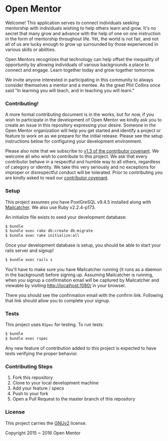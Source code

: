 # Open Mentor

Welcome! This application serves to connect individuals seeking mentorship with individuals wishing to
help others learn and grow. It's no secret that many grow and advance with the help of one on one instruction
in the form of mentorship throughout life. Yet, the world is not fair, and not all of us are lucky enough
to grow up surrounded by those experienced in various skills or abilities.

Open Mentors recognizes that technology can help offset the inequality of opportunity by allowing individuals of various backgrounds
a place to connect and engage. Learn together today and grow together tomorrow.

We invite anyone interested in participating in this community to always consider themselves a mentor and a mentee.
As the great Phil Collins once said "In learning you will teach, and in teaching you will learn."

### Contributing!

A more formal contributing document is in the works, but for now, if you wish to participate in the development of Open Mentor
we kindly ask you to create an issue in this repository expressing your desire. Someone in the Open Mentor organization will
help you get started and identify a project or feature to work on as we prepare for the initial release. Please see the setup
instructions below for configuring your development environment.

Please also note that we subscribe to [v1.3 of the contributor covenant](http://contributor-covenant.org/). We welcome all
who wish to contribute to this project. We ask that every contributor behave in a respectful and humble way to all others,
regardless of category or identity. We take this very seriously and no exceptions for improper or disrespectful conduct
will be tolerated. Prior to contributing you are kindly asked to read our
[contributor covenant](https://github.com/OpenMentor/OpenMentor/blob/3e340701d0fd9fd9fb28c70e9612244f9179b164/CODE_OF_CONDUCT.md).

### Setup

This project assumes you have PostGreSQL v9.4.5 installed along with [Mailcatcher](http://mailcatcher.me/).
We also use Ruby v2.2.4-p173.

An initialize file exists to seed your development database:

```bash
$ bundle
$ bundle exec rake db:create db:migrate
$ bundle exec rake initialize:all
```

Once your development database is setup, you should be able to start your rails server and signup!

```bash
$ bundle exec rails s
```

You'll have to make sure you have Mailcatcher running (it runs as a daemon in the background) before
signing up. Assuming Mailcatcher is running, when you signup a confirmation email will be captured by
Mailcatcher and viewable by visiting [http://localhost:1080/](http://localhost:1080/) in your browser.

There you should see the confirmation email with the confirm link. Following that link should allow you
to complete your signup.

### Tests

This project uses `RSpec` for testing. To run tests:

```bash
$ bundle
$ bundle exec rspec
```

Any new feature of contribution added to this project is expected to have tests verifying
the proper behavior.

### Contributing Steps

1. Fork this repository
2. Clone to your local development machine
3. Add your feature / specs
4. Push to your fork
5. Open a Pull Request to the master branch of this repository

### License

This project carries the [GNUv2](https://github.com/OpenMentor/OpenMentor/blob/756e56a829630ef3d810cc953629fd977f8a1399/LICENSE.txt) license.

Copyright 2015 ~ 2016 Open Mentor
